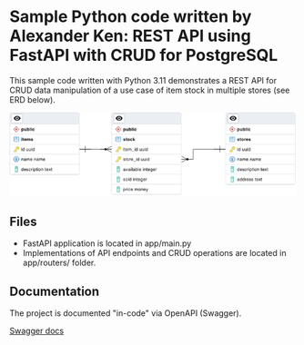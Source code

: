 # Sample Python code written by Alexander Ken: REST API using FastAPI with CRUD for PostgreSQL

This sample code written with Python 3.11 demonstrates a REST API for CRUD data manipulation of a use case of item stock in multiple stores (see ERD below).

![ERD for database schema](https://github.com/compfy-dot-com/Python_API_Sample/blob/master/app/images/TestDatabaseERD.png)


## Files

- FastAPI application is located in app/main.py
- Implementations of API endpoints and CRUD operations are located in app/routers/ folder.

## Documentation

The project is documented "in-code" via OpenAPI (Swagger).

[Swagger docs](https://github.com/compfy-dot-com/Python_API_Sample/blob/master/docs/Swagger/index.html)

